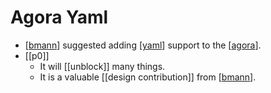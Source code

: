 # Agora Yaml

- [[bmann]] suggested adding [[yaml]] support to the [[agora]].
- [[p0]]
  - It will [[unblock]] many things.
  - It is a valuable [[design contribution]] from [[bmann]].


[//begin]: # "Autogenerated link references for markdown compatibility"
[bmann]: bmann "Bmann"
[yaml]: yaml "Yaml"
[agora]: agora "Agora"
[//end]: # "Autogenerated link references"